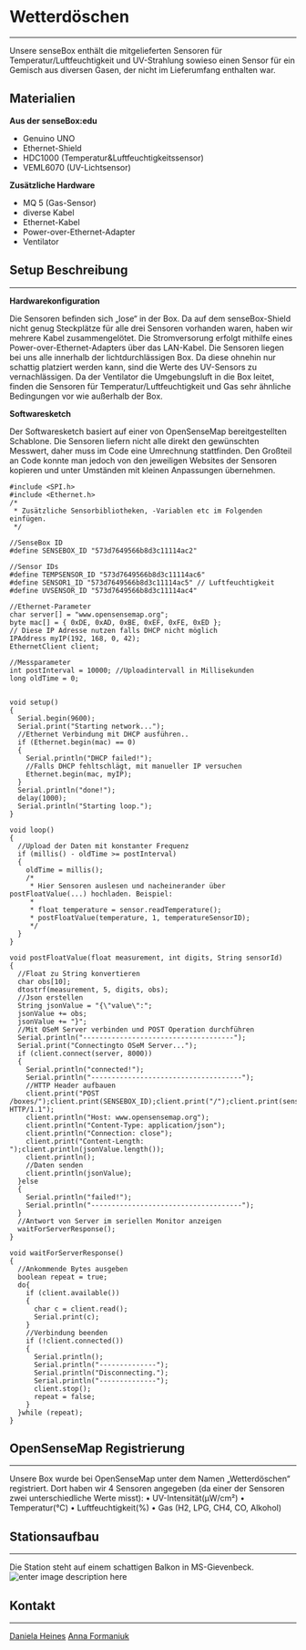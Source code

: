 
Wetterdöschen
===================
----------
Unsere senseBox enthält die mitgelieferten Sensoren für Temperatur/Luftfeuchtigkeit und UV-Strahlung sowieso einen Sensor für ein Gemisch aus diversen Gasen, der nicht im Lieferumfang enthalten war.

Materialien
----------
**Aus der senseBox:edu**
-	Genuino UNO
-	Ethernet-Shield
-	HDC1000 (Temperatur&Luftfeuchtigkeitssensor)
-	VEML6070 (UV-Lichtsensor)

**Zusätzliche Hardware**
-	MQ 5 (Gas-Sensor)
-	diverse Kabel
-	Ethernet-Kabel
-	Power-over-Ethernet-Adapter
-	Ventilator

Setup Beschreibung
-----------
----------
**Hardwarekonfiguration**

Die Sensoren befinden sich „lose“ in der Box. Da auf dem senseBox-Shield nicht genug Steckplätze für alle drei Sensoren vorhanden waren, haben wir mehrere Kabel zusammengelötet. 
Die Stromversorung erfolgt mithilfe eines Power-over-Ethernet-Adapters über das LAN-Kabel.
Die Sensoren liegen bei uns alle innerhalb der lichtdurchlässigen Box. Da diese ohnehin nur schattig platziert werden kann, sind die Werte des UV-Sensors zu vernachlässigen. Da der Ventilator die Umgebungsluft in die Box leitet, finden die Sensoren für Temperatur/Luftfeuchtigkeit und Gas sehr ähnliche Bedingungen vor wie außerhalb der Box.

**Softwaresketch**

Der Softwaresketch basiert auf einer von OpenSenseMap bereitgestellten Schablone.
Die Sensoren liefern nicht alle direkt den gewünschten Messwert, daher muss im Code eine Umrechnung stattfinden. 
Den Großteil an Code konnte man jedoch von den jeweiligen Websites der Sensoren kopieren und unter Umständen mit kleinen Anpassungen übernehmen.



```
#include <SPI.h>
#include <Ethernet.h>
/*
 * Zusätzliche Sensorbibliotheken, -Variablen etc im Folgenden einfügen.
 */
 
//SenseBox ID
#define SENSEBOX_ID "573d7649566b8d3c11114ac2"

//Sensor IDs
#define TEMPSENSOR_ID "573d7649566b8d3c11114ac6"
#define SENSOR1_ID "573d7649566b8d3c11114ac5" // Luftfeuchtigkeit 
#define UVSENSOR_ID "573d7649566b8d3c11114ac4"

//Ethernet-Parameter
char server[] = "www.opensensemap.org";
byte mac[] = { 0xDE, 0xAD, 0xBE, 0xEF, 0xFE, 0xED };
// Diese IP Adresse nutzen falls DHCP nicht möglich
IPAddress myIP(192, 168, 0, 42);
EthernetClient client;

//Messparameter
int postInterval = 10000; //Uploadintervall in Millisekunden
long oldTime = 0;


void setup()
{
  Serial.begin(9600); 
  Serial.print("Starting network...");
  //Ethernet Verbindung mit DHCP ausführen..
  if (Ethernet.begin(mac) == 0) 
  {
    Serial.println("DHCP failed!");
    //Falls DHCP fehltschlägt, mit manueller IP versuchen
    Ethernet.begin(mac, myIP);
  }
  Serial.println("done!");
  delay(1000);
  Serial.println("Starting loop.");
}

void loop()
{
  //Upload der Daten mit konstanter Frequenz
  if (millis() - oldTime >= postInterval)
  {
    oldTime = millis();
    /*
     * Hier Sensoren auslesen und nacheinerander über postFloatValue(...) hochladen. Beispiel:
     * 
     * float temperature = sensor.readTemperature();
     * postFloatValue(temperature, 1, temperatureSensorID);
     */ 
  }
}

void postFloatValue(float measurement, int digits, String sensorId)
{ 
  //Float zu String konvertieren
  char obs[10]; 
  dtostrf(measurement, 5, digits, obs);
  //Json erstellen
  String jsonValue = "{\"value\":"; 
  jsonValue += obs; 
  jsonValue += "}";  
  //Mit OSeM Server verbinden und POST Operation durchführen
  Serial.println("-------------------------------------"); 
  Serial.print("Connectingto OSeM Server..."); 
  if (client.connect(server, 8000)) 
  {
    Serial.println("connected!");
    Serial.println("-------------------------------------");     
    //HTTP Header aufbauen
    client.print("POST /boxes/");client.print(SENSEBOX_ID);client.print("/");client.print(sensorId);client.println(" HTTP/1.1");
    client.println("Host: www.opensensemap.org"); 
    client.println("Content-Type: application/json"); 
    client.println("Connection: close");  
    client.print("Content-Length: ");client.println(jsonValue.length()); 
    client.println(); 
    //Daten senden
    client.println(jsonValue);
  }else 
  {
    Serial.println("failed!");
    Serial.println("-------------------------------------"); 
  }
  //Antwort von Server im seriellen Monitor anzeigen
  waitForServerResponse();
}

void waitForServerResponse()
{ 
  //Ankommende Bytes ausgeben
  boolean repeat = true; 
  do{ 
    if (client.available()) 
    { 
      char c = client.read();
      Serial.print(c); 
    } 
    //Verbindung beenden 
    if (!client.connected()) 
    {
      Serial.println();
      Serial.println("--------------"); 
      Serial.println("Disconnecting.");
      Serial.println("--------------"); 
      client.stop(); 
      repeat = false; 
    } 
  }while (repeat);
}
```




OpenSenseMap Registrierung
-----------
----------
Unsere Box wurde bei OpenSenseMap unter dem Namen „Wetterdöschen“ registriert. Dort haben wir 4 Sensoren angegeben (da einer der Sensoren zwei unterschiedliche Werte misst):
•  UV-Intensität(µW/cm²) 
•  Temperatur(°C)
•  Luftfeuchtigkeit(%)
•  Gas (H2, LPG, CH4, CO, Alkohol)

Stationsaufbau
-----------
----------
Die Station steht auf einem schattigen Balkon in MS-Gievenbeck.
![enter image description here](https://pp.vk.me/c631526/v631526290/40dd1/DW9qx2RqYhk.jpg)

Kontakt
-----------
----------
[Daniela Heines](daniela.heines@uni-muenster.de)
 [Anna Formaniuk](a_form03@uni-muenster.de)



